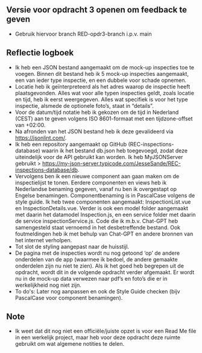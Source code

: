 ## Versie voor opdracht 3 openen om feedback te geven
- Gebruik hiervoor branch RED-opdr3-branch i.p.v. main
  
## Reflectie logboek
- Ik heb een JSON bestand aangemaakt om de mock-up inspecties toe te voegen. Binnen dit bestand heb ik 5 mock-up inspecties aangemaakt, een van ieder type inspectie, en een dubbele voor schade opnemen. 
- Locatie heb ik geïnterpreteerd als het adres waarop de inspectie heeft plaatsgevonden. Alles wat voor alle typen inspecties geldt, zoals locatie en tijd, heb ik eerst weergegeven. Alles wat specifiek is voor het type inspectie, alsmede de optionele foto’s, staat in “details”. 
- Voor de datum/tijd notatie heb ik gekozen om de tijd in Nederland (CEST) aan te geven volgens ISO 8601-formaat met een tijdzone-offset van +02:00. 
- Na afronden van het JSON bestand heb ik deze gevalideerd via https://jsonlint.com/. 
- Ik heb een repository aangemaakt op GitHub (REC-inspections-database) waarin ik het bestand db.json heb toegevoegd, zodat deze uiteindelijk voor de API gebruikt kan worden. Ik heb MyJSONServer gebruikt > https://my-json-server.typicode.com/JesseSande/REC-inspections-database/db. 
- Vervolgens ben ik een nieuwe component aan gaan maken om de inspectielijst te tonen. Eerdere componenten en views heb ik Nederlandse benaming gegeven, vanaf nu ben ik overgestapt op Engelse benamingen. Componentbenaming is in PascalCase volgens de style guide. Ik heb twee componenten aangemaakt: InspectionList.vue en InspectionDetails.vue. Verder is ook een model folder aangemaakt met daarin het datamodel Inspection.js, en een service folder met daarin de service inspectionService.js. Code die ik m.b.v. Chat-GPT heb samengesteld staat vernoemd in het desbetreffende bestand. Ook foutmeldingen heb ik met behulp van Chat-GPT en andere bronnen van het internet verholpen. 
- Tot slot de styling aangepast naar de huisstijl. 
- De pagina met de inspecties wordt nu nog getoond ‘op’ de andere onderdelen van de app (waarmee ik bedoel, de andere gemaakte onderdelen zijn nu niet te zien). Als ik het goed heb begrepen uit de opdracht, wordt dit in de volgende opdracht verder afgemaakt. Er wordt nu in de mock-up data verwezen naar pdf’s en foto’s die er in werkelijkheid nog niet zijn. 
- To do's: Later nog aanpassen en ook de Style Guide checken (bijv PascalCase voor component benamingen).

## Note
- Ik weet dat dit nog niet een officiële/juiste opzet is voor een Read Me file in een werkelijk project, maar heb voor deze opdracht deze ruimte gebruikt om wat algemene notities te delen.  
